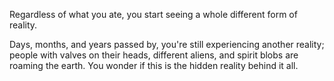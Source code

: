 Regardless of what you ate, you start seeing a whole different form of reality.

Days, months, and years passed by, you're still experiencing another reality; people with valves on their heads, different aliens, and spirit blobs are roaming the earth. You wonder if this is the hidden reality behind it all.